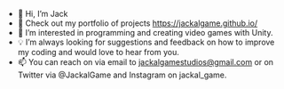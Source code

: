 - 👋 Hi, I’m Jack
- 👀 Check out my portfolio of projects https://jackalgame.github.io/
- 🤯 I’m interested in programming and creating video games with Unity.
- 💡  I’m always looking for suggestions and feedback on how to improve my coding and would love to hear from you.
- 📫 You can reach on via email to jackalgamestudios@gmail.com or on Twitter via @JackalGame and Instagram on jackal_game.
